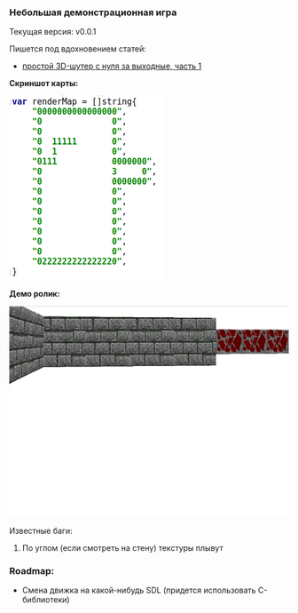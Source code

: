 ### Небольшая демонстрационная игра


Текущая версия: v0.0.1

Пишется под вдохновением статей:

* [простой 3D-шутер с нуля за выходные, часть 1](https://habr.com/ru/post/439698/)


**Скриншот карты:**

![Скрин карты](./assets/map_screen.png "Скрин карты")

**Демо ролик:**

[![демо-видео](./assets/video_screen.png)](./assets/video_demo.mp4)

Известные баги:

1. По углом (если смотреть на стену) текстуры плывут

### Roadmap:

* Смена движка на какой-нибудь SDL (придется использовать C-библиотеки)